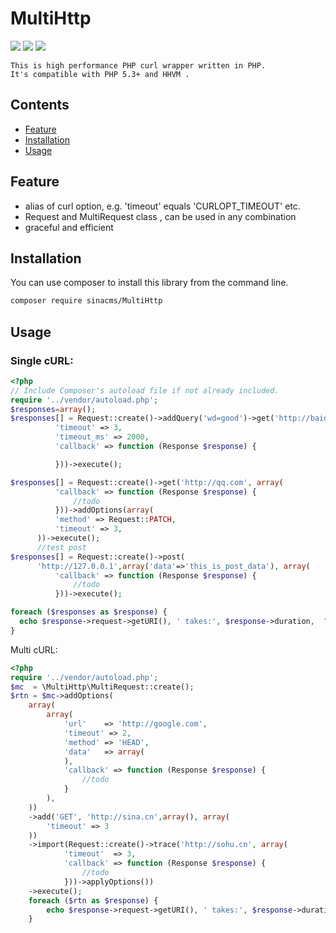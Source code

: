 # MultiHttp
    
[![](https://api.travis-ci.org/sinacms/MultiHttp.svg?branch=master)](https://travis-ci.org/sinacms/MultiHttp)
[![](https://scrutinizer-ci.com/g/sinacms/MultiHttp/badges/quality-score.png?b=master)](https://scrutinizer-ci.com/g/sinacms/MultiHttp)
[![](https://scrutinizer-ci.com/g/sinacms/MultiHttp/badges/coverage.png?b=master)](https://scrutinizer-ci.com/g/sinacms/MultiHttp/)
    
    
    This is high performance PHP curl wrapper written in PHP.
	It's compatible with PHP 5.3+ and HHVM .

## Contents

 * [Feature](#Feature)
 * [Installation](#installation)
 * [Usage](#usage)

    
## Feature
 - alias of curl option, e.g.  'timeout' equals 'CURLOPT_TIMEOUT' etc.
 - Request  and  MultiRequest class  ,  can be used in any combination 
 - graceful and efficient

## Installation

   You can use composer to install this library from the command line.
```bash
composer require sinacms/MultiHttp
```   

   
## Usage

### Single cURL:


```php
<?php
// Include Composer's autoload file if not already included.
require '../vendor/autoload.php'; 
$responses=array();
$responses[] = Request::create()->addQuery('wd=good')->get('http://baidu.com?', array(
          'timeout' => 3,
          'timeout_ms' => 2000,
          'callback' => function (Response $response) {

          }))->execute();

$responses[] = Request::create()->get('http://qq.com', array(
          'callback' => function (Response $response) {
              //todo
          }))->addOptions(array(
          'method' => Request::PATCH,
          'timeout' => 3,
      ))->execute();
      //test post
$responses[] = Request::create()->post(
      'http://127.0.0.1',array('data'=>'this_is_post_data'), array(
          'callback' => function (Response $response) {
              //todo
          }))->execute();

foreach ($responses as $response) {
  echo $response->request->getURI(), ' takes:', $response->duration,  "\n\t\n\t";
}      
``` 


 Multi cURL:
 
```php
<?php
require '../vendor/autoload.php'; 
$mc  = \MultiHttp\MultiRequest::create();
$rtn = $mc->addOptions(
    array(
        array(
            'url'    => 'http://google.com',
            'timeout' => 2,
            'method' => 'HEAD',
            'data'   => array(
            ),
            'callback' => function (Response $response) {
                //todo
            }
        ),
    ))
    ->add('GET', 'http://sina.cn',array(), array(
        'timeout' => 3
    ))
    ->import(Request::create()->trace('http://sohu.cn', array(
            'timeout'  => 3,
            'callback' => function (Response $response) {
                //todo
            }))->applyOptions())
	->execute();
    foreach ($rtn as $response) {
        echo $response->request->getURI(), ' takes:', $response->duration, ' ', "\n\t\n\t";
    }

``` 
 
